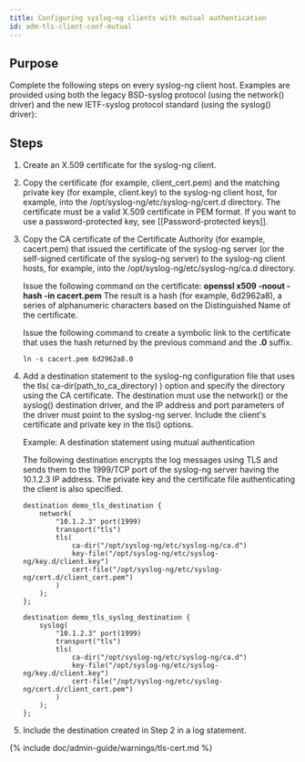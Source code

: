 ```yaml
---
title: Configuring syslog-ng clients with mutual authentication
id: adm-tls-client-conf-mutual
---
```


## Purpose

Complete the following steps on every syslog-ng client host. Examples
are provided using both the legacy BSD-syslog protocol (using the
network() driver) and the new IETF-syslog protocol standard (using the
syslog() driver):

## Steps

1. Create an X.509 certificate for the syslog-ng client.

2. Copy the certificate (for example, client_cert.pem) and the
    matching private key (for example, client.key) to the syslog-ng
    client host, for example, into the
    /opt/syslog-ng/etc/syslog-ng/cert.d directory. The certificate must
    be a valid X.509 certificate in PEM format. If you want to use a
    password-protected key, see
    [[Password-protected keys]].

3. Copy the CA certificate of the Certificate Authority (for example,
    cacert.pem) that issued the certificate of the syslog-ng server (or
    the self-signed certificate of the syslog-ng server) to the
    syslog-ng client hosts, for example, into the
    /opt/syslog-ng/etc/syslog-ng/ca.d directory.

    Issue the following command on the certificate: **openssl x509
    -noout -hash -in cacert.pem** The result is a hash (for example,
    6d2962a8), a series of alphanumeric characters based on the
    Distinguished Name of the certificate.

    Issue the following command to create a symbolic link to the
    certificate that uses the hash returned by the previous command and
    the **.0** suffix.

    `ln -s cacert.pem 6d2962a8.0`

4. Add a destination statement to the syslog-ng configuration file that
    uses the tls( ca-dir(path_to_ca_directory) ) option and specify
    the directory using the CA certificate. The destination must use the
    network() or the syslog() destination driver, and the IP address and
    port parameters of the driver must point to the syslog-ng server.
    Include the client\'s certificate and private key in the tls()
    options.

    Example: A destination statement using mutual authentication

    The following destination encrypts the log messages using TLS and
    sends them to the 1999/TCP port of the syslog-ng server having the
    10.1.2.3 IP address. The private key and the certificate file
    authenticating the client is also specified.

    ```config
    destination demo_tls_destination {
        network(
            "10.1.2.3" port(1999)
            transport("tls")
            tls(
                ca-dir("/opt/syslog-ng/etc/syslog-ng/ca.d")
                key-file("/opt/syslog-ng/etc/syslog-ng/key.d/client.key")
                cert-file("/opt/syslog-ng/etc/syslog-ng/cert.d/client_cert.pem")
            )
        );
    };

    destination demo_tls_syslog_destination {
        syslog(
            "10.1.2.3" port(1999)
            transport("tls")
            tls(
                ca-dir("/opt/syslog-ng/etc/syslog-ng/ca.d")
                key-file("/opt/syslog-ng/etc/syslog-ng/key.d/client.key")
                cert-file("/opt/syslog-ng/etc/syslog-ng/cert.d/client_cert.pem")
            )
        ); 
    };
    ```

5. Include the destination created in Step 2 in a log statement.

{% include doc/admin-guide/warnings/tls-cert.md %}
